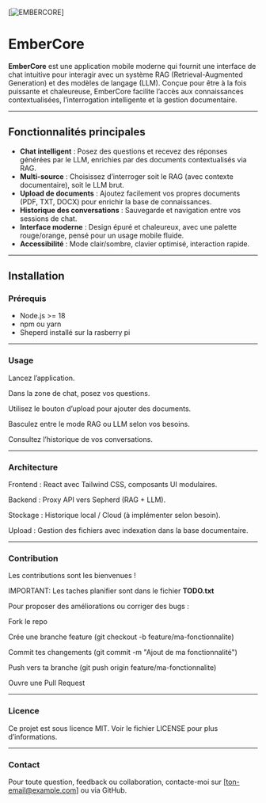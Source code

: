 [![EMBERCORE](./assets/logo.png)]


# EmberCore

**EmberCore** est une application mobile moderne qui fournit une interface de chat intuitive pour interagir avec un système RAG (Retrieval-Augmented Generation) et des modèles de langage (LLM). Conçue pour être à la fois puissante et chaleureuse, EmberCore facilite l’accès aux connaissances contextualisées, l’interrogation intelligente et la gestion documentaire.

---

## Fonctionnalités principales

- **Chat intelligent** : Posez des questions et recevez des réponses générées par le LLM, enrichies par des documents contextualisés via RAG.
- **Multi-source** : Choisissez d’interroger soit le RAG (avec contexte documentaire), soit le LLM brut.
- **Upload de documents** : Ajoutez facilement vos propres documents (PDF, TXT, DOCX) pour enrichir la base de connaissances.
- **Historique des conversations** : Sauvegarde et navigation entre vos sessions de chat.
- **Interface moderne** : Design épuré et chaleureux, avec une palette rouge/orange, pensé pour un usage mobile fluide.
- **Accessibilité** : Mode clair/sombre, clavier optimisé, interaction rapide.

---

## Installation

### Prérequis

- Node.js >= 18
- npm ou yarn
- Sheperd installé sur la rasberry pi




---

### Usage

Lancez l’application.

Dans la zone de chat, posez vos questions.

Utilisez le bouton d’upload pour ajouter des documents.

Basculez entre le mode RAG ou LLM selon vos besoins.

Consultez l’historique de vos conversations.


---

### Architecture


Frontend : React avec Tailwind CSS, composants UI modulaires.

Backend : Proxy API vers Sepherd (RAG + LLM).

Stockage : Historique local / Cloud (à implémenter selon besoin).

Upload : Gestion des fichiers avec indexation dans la base documentaire.

---
### Contribution


Les contributions sont les bienvenues ! 

IMPORTANT: Les taches planifier sont dans le fichier **TODO.txt**

Pour proposer des améliorations ou corriger des bugs :

Fork le repo

Crée une branche feature (git checkout -b feature/ma-fonctionnalite)

Commit tes changements (git commit -m "Ajout de ma fonctionnalité")

Push vers ta branche (git push origin feature/ma-fonctionnalite)

Ouvre une Pull Request

---

### Licence
Ce projet est sous licence MIT. Voir le fichier LICENSE pour plus d’informations.

---

### Contact
Pour toute question, feedback ou collaboration, contacte-moi sur [ton-email@example.com] ou via GitHub.